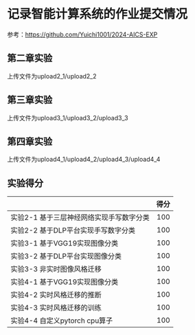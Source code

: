 # 记录智能计算系统的作业提交情况
参考：https://github.com/Yuichi1001/2024-AICS-EXP

## 第二章实验
上传文件为upload2_1/upload2_2

## 第三章实验
上传文件为upload3_1/upload3_2/upload3_3

## 第四章实验
上传文件为upload4_1/upload4_2/upload4_3/upload4_4

## 实验得分
| | 得分 |
| :----- | -----: |
| 实验2-1 基于三层神经网络实现手写数字分类  | 100   |
| 实验2-2 基于DLP平台实现手写数字分类  | 100   |
| 实验3-1 基于VGG19实现图像分类  | 100   |
| 实验3-2 基于DLP平台实现图像分类  | 100   |
| 实验3-3 非实时图像风格迁移  | 100   |
| 实验4-1 基于VGG19实现图像分类  | 100   |
| 实验4-2 实时风格迁移的推断  | 100   |
| 实验4-3 实时风格迁移的训练  | 100   |
| 实验4-4 自定义pytorch cpu算子  | 100   |
